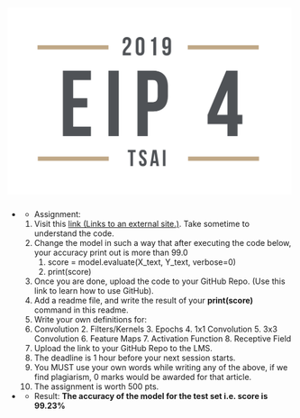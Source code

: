 # ![LOGO](images/EIP4-2.png)



- - Assignment:
  1. Visit this [link (Links to an external site.)](https://colab.research.google.com/drive/1gZYwZdkgXBJRr624SqWJ9f452BmKNkNT#scrollTo=7eRM0QWN83PV). Take sometime to understand the code. 
    2. Change the model in such a way that after executing the code below, your accuracy print out is more than 99.0
       1. score = model.evaluate(X_text, Y_text, verbose=0)
       2. print(score)
    3. Once you are done, upload the code to your GitHub Repo. (Use this link to learn how to use GitHub). 
  4. Add a readme file, and write the result of your **print(score)** command in this readme. 
    5. Write your own definitions for:
     1. Convolution
       2. Filters/Kernels
       3. Epochs
       4. 1x1 Convolution
       5. 3x3 Convolution
       6. Feature Maps
       7. Activation Function
       8. Receptive Field
    6. Upload the link to your GitHub Repo to the LMS. 
    7. The deadline is 1 hour before your next session starts. 
    8. You MUST use your own words while writing any of the above, if we find plagiarism, 0 marks would be awarded for that article. 
    9. The assignment is worth 500 pts. 
  
  
  
- - Result:
  **The accuracy of the model for the test set i.e. score is 99.23%**